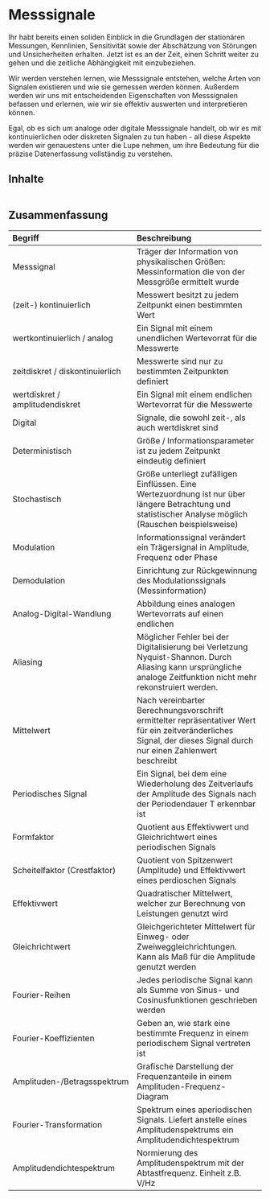 # Messsignale

Ihr habt bereits einen soliden Einblick in die Grundlagen der stationären Messungen, Kennlinien, Sensitivität sowie der Abschätzung von Störungen und Unsicherheiten erhalten. Jetzt ist es an der Zeit, einen Schritt weiter zu gehen und die zeitliche Abhängigkeit mit einzubeziehen.

 Wir werden verstehen lernen, wie Messsignale entstehen, welche Arten von Signalen existieren und wie sie gemessen werden können. Außerdem werden wir uns mit entscheidenden Eigenschaften von Messsignalen befassen und erlernen, wie wir sie effektiv auswerten und interpretieren können.

Egal, ob es sich um analoge oder digitale Messsignale handelt, ob wir es mit kontinuierlichen oder diskreten Signalen zu tun haben - all diese Aspekte werden wir genauestens unter die Lupe nehmen, um ihre Bedeutung für die präzise Datenerfassung vollständig zu verstehen.

## Inhalte
```{tableofcontents}
```

## Zusammenfassung

| Begriff | Beschreibung |
|:--------------------|:----------------------------------------|
|Messsignal|Träger der Information von physikalischen Größen: Messinformation die von der Messgröße ermittelt wurde|
|(zeit-) kontinuierlich|Messwert besitzt zu jedem Zeitpunkt einen bestimmten Wert|
|wertkontinuierlich / analog|Ein Signal mit einem unendlichen Wertevorrat für die Messwerte|
|zeitdiskret / diskontinuierlich|Messwerte sind nur zu bestimmten Zeitpunkten definiert|
|wertdiskret / amplitudendiskret|Ein Signal mit einem endlichen Wertevorrat für die Messwerte|
|Digital|Signale, die sowohl zeit-, als auch wertdiskret sind|
|Deterministisch|Größe / Informationsparameter ist zu jedem Zeitpunkt eindeutig definiert|
|Stochastisch|Größe unterliegt zufälligen Einflüssen. Eine Wertezuordnung ist nur über längere Betrachtung und statistischer Analyse möglich (Rauschen beispielsweise)|
|Modulation|Informationssignal verändert ein Trägersignal in Amplitude, Frequenz oder Phase|
|Demodulation|Einrichtung zur Rückgewinnung des Modulationssignals (Messinformation)|
|Analog-Digital-Wandlung|Abbildung eines analogen Wertevorrats auf einen endlichen|
|Aliasing|Möglicher Fehler bei der Digitalisierung bei Verletzung Nyquist-Shannon. Durch Aliasing kann ursprüngliche analoge Zeitfunktion nicht mehr rekonstruiert werden.|
|Mittelwert|Nach vereinbarter Berechnungsvorschrift ermittelter repräsentativer Wert für ein zeitveränderliches Signal, der dieses Signal durch nur einen Zahlenwert beschreibt|
|Periodisches Signal|Ein Signal, bei dem eine Wiederholung des Zeitverlaufs der Amplitude des Signals nach der Periodendauer T erkennbar ist|
|Formfaktor|Quotient aus Effektivwert und Gleichrichtwert eines periodischen Signals|
|Scheitelfaktor (Crestfaktor)|Quotient von Spitzenwert (Amplitude) und Effektivwert eines perdioschen Signals|
|Effektivwert|Quadratischer Mittelwert, welcher zur Berechnung von Leistungen genutzt wird|
|Gleichrichtwert|Gleichgerichteter Mittelwert für Einweg- oder Zweiweggleichrichtungen. Kann als Maß für die Amplitude genutzt werden|
|Fourier-Reihen|Jedes periodische Signal kann als Summe von Sinus- und Cosinusfunktionen geschrieben werden|
|Fourier-Koeffizienten|Geben an,  wie stark eine bestimmte Frequenz in einem periodischem Signal vertreten ist|
|Amplituden-/Betragsspektrum|Grafische Darstellung der Frequenzanteile in einem Amplituden-Frequenz-Diagram |
|Fourier-Transformation|Spektrum eines aperiodischen Signals. Liefert anstelle eines Amplitudenspektrums ein Amplitudendichtespektrum|
|Amplitudendichtespektrum|Normierung des Amplitudenspektrum mit der Abtastfrequenz. Einheit z.B. V/Hz|